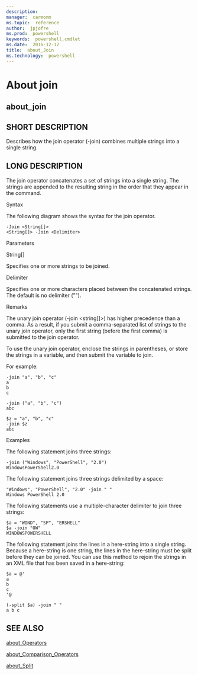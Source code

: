 ```yaml
---
description:  
manager:  carmonm
ms.topic:  reference
author:  jpjofre
ms.prod:  powershell
keywords:  powershell,cmdlet
ms.date:  2016-12-12
title:  about_Join
ms.technology:  powershell
---
```


# About join
## about_join


## SHORT DESCRIPTION
Describes how the join operator (-join) combines multiple strings into a single string.


## LONG DESCRIPTION
The join operator concatenates a set of strings into a single string. The strings are appended to the resulting string in the order that they appear in the command.

Syntax

The following diagram shows the syntax for the join operator.


```
-Join <String[]>  
<String[]> -Join <Delimiter>
```


Parameters

String[]

Specifies one or more strings to be joined.

Delimiter

Specifies one or more characters placed between the concatenated strings. The default is no delimiter ("").

Remarks

The unary join operator (-join <string[]>) has higher precedence than a comma. As a result, if you submit a comma-separated list of strings to the unary join operator, only the first string (before the first comma) is submitted to the join operator.

To use the unary join operator, enclose the strings in parentheses, or store the strings in a variable, and then submit the variable to join.

For example:


```
-join "a", "b", "c"  
a  
b  
c  
  
-join ("a", "b", "c")  
abc  
  
$z = "a", "b", "c"  
-join $z  
abc
```


Examples

The following statement joins three strings:


```
-join ("Windows", "PowerShell", "2.0")  
WindowsPowerShell2.0
```


The following statement joins three strings delimited by a space:


```
"Windows", "PowerShell", "2.0" -join " "  
Windows PowerShell 2.0
```


The following statements use a multiple-character delimiter to join three strings:


```
$a = "WIND", "SP", "ERSHELL"   
$a -join "OW"  
WINDOWSPOWERSHELL
```


The following statement joins the lines in a here-string into a single string. Because a here-string is one string, the lines in the here-string must be split before they can be joined. You can use this method to rejoin the strings in an XML file that has been saved in a here-string:


```
$a = @'  
a  
b  
c  
'@  
  
(-split $a) -join " "  
a b c
```



## SEE ALSO

[about_Operators](about_Operators.md)

[about_Comparison_Operators](about_Comparison_Operators.md)

[about_Split](about_Split.md)


